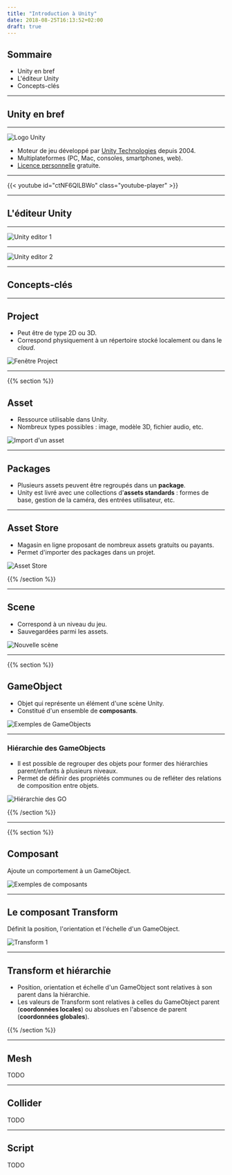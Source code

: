 ```yaml
---
title: "Introduction à Unity"
date: 2018-08-25T16:13:52+02:00
draft: true
---
```


## Sommaire

- Unity en bref
- L'éditeur Unity
- Concepts-clés

---

## Unity en bref

---

![Logo Unity](images/Unity_Technologies_Logo.svg.png)

- Moteur de jeu développé par [Unity Technologies](https://en.wikipedia.org/wiki/Unity_Technologies) depuis 2004.
- Multiplateformes (PC, Mac, consoles, smartphones, web).
- [Licence personnelle](https://store.unity.com/fr/products/unity-personal) gratuite.

---

{{< youtube id="ctNF6QlLBWo" class="youtube-player" >}}

---

## L'éditeur Unity

---

![Unity editor 1](images/Editor-Breakdown.jpg)

---

![Unity editor 2](images/unity-editor.png)

---

## Concepts-clés

---

## Project

- Peut être de type 2D ou 3D.
- Correspond physiquement à un répertoire stocké localement ou dans le *cloud*.

![Fenêtre Project](images/AssetWorkflowFolderAndProjectWindow.png)

---

{{% section %}}

## Asset

- Ressource utilisable dans Unity.
- Nombreux types possibles : image, modèle 3D, fichier audio, etc.

![Import d'un asset](images/AssetWorkflowImportingFiles.png)

---

## Packages

- Plusieurs assets peuvent être regroupés dans un **package**.
- Unity est livré avec une collections d'**assets standards** : formes de base, gestion de la caméra, des entrées utilisateur, etc.

---

## Asset Store

- Magasin en ligne proposant de nombreux assets gratuits ou payants.
- Permet d'importer des packages dans un projet.

![Asset Store](images/AssetStore-download.png)

{{% /section %}}

---

## Scene

- Correspond à un niveau du jeu.
- Sauvegardées parmi les assets.

![Nouvelle scène](images/NewEmptyScene.png)

---

{{% section %}}

## GameObject

- Objet qui représente un élément d'une scène Unity.
- Constitué d'un ensemble de **composants**.

![Exemples de GameObjects](images/GameObjectsExamples.png)

---

### Hiérarchie des GameObjects

- Il est possible de regrouper des objets pour former des hiérarchies parent/enfants à plusieurs niveaux.
- Permet de définir des propriétés communes ou de refléter des relations de composition entre objets.

![Hiérarchie des GO](images/HierarchyParenting1.png)

{{% /section %}}

---

{{% section %}}

## Composant

Ajoute un comportement à un GameObject.

![Exemples de composants](images/RigidBodyGO.png)

---

## Le composant Transform

Définit la position, l'orientation et l'échelle d'un GameObject.

![Transform 1](images/TransformExample2.png)

---

## Transform et hiérarchie

- Position, orientation et échelle d'un GameObject sont relatives à son parent dans la hiérarchie.
- Les valeurs de Transform sont relatives à celles du GameObject parent (**coordonnées locales**) ou absolues en l'absence de parent (**coordonnées globales**).

{{% /section %}}

---

## Mesh

TODO

---

## Collider

TODO

---

## Script

TODO
